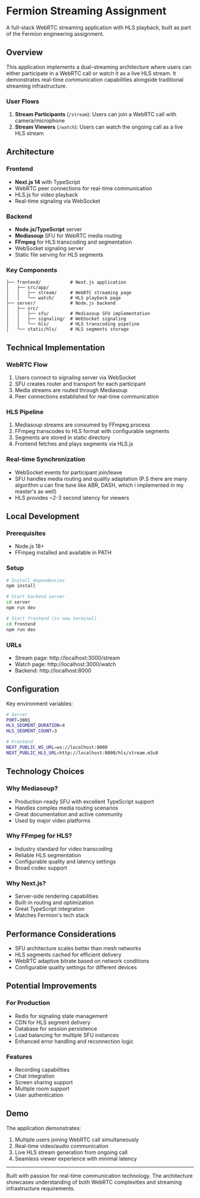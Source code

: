 # Fermion Streaming Assignment

A full-stack WebRTC streaming application with HLS playback, built as part of the Fermion engineering assignment.

## Overview

This application implements a dual-streaming architecture where users can either participate in a WebRTC call or watch it as a live HLS stream. It demonstrates real-time communication capabilities alongside traditional streaming infrastructure.

### User Flows

1. **Stream Participants** (`/stream`): Users can join a WebRTC call with camera/microphone
2. **Stream Viewers** (`/watch`): Users can watch the ongoing call as a live HLS stream

## Architecture

### Frontend

- **Next.js 14** with TypeScript
- WebRTC peer connections for real-time communication
- HLS.js for video playback
- Real-time signaling via WebSocket

### Backend

- **Node.js/TypeScript** server
- **Mediasoup** SFU for WebRTC media routing
- **FFmpeg** for HLS transcoding and segmentation
- WebSocket signaling server
- Static file serving for HLS segments

### Key Components

```
├── frontend/           # Next.js application
│   ├── src/app/
│   │   ├── stream/     # WebRTC streaming page
│   │   └── watch/      # HLS playback page
├── server/             # Node.js backend
│   ├── src/
│   │   ├── sfu/        # Mediasoup SFU implementation
│   │   ├── signaling/  # WebSocket signaling
│   │   └── hls/        # HLS transcoding pipeline
│   └── static/hls/     # HLS segments storage
```

## Technical Implementation

### WebRTC Flow

1. Users connect to signaling server via WebSocket
2. SFU creates router and transport for each participant
3. Media streams are routed through Mediasoup
4. Peer connections established for real-time communication

### HLS Pipeline

1. Mediasoup streams are consumed by FFmpeg process
2. FFmpeg transcodes to HLS format with configurable segments
3. Segments are stored in static directory
4. Frontend fetches and plays segments via HLS.js

### Real-time Synchronization

- WebSocket events for participant join/leave
- SFU handles media routing and quality adaptation (P.S there are many algorithm u can fine tune like ABR, DASH, which i implemented in my master's as well)
- HLS provides ~2-3 second latency for viewers

## Local Development

### Prerequisites

- Node.js 18+
- FFmpeg installed and available in PATH

### Setup

```bash
# Install dependencies
npm install

# Start backend server
cd server
npm run dev

# Start frontend (in new terminal)
cd frontend
npm run dev
```

### URLs

- Stream page: http://localhost:3000/stream
- Watch page: http://localhost:3000/watch
- Backend: http://localhost:8000

## Configuration

Key environment variables:

```bash
# Server
PORT=3001
HLS_SEGMENT_DURATION=4
HLS_SEGMENT_COUNT=3

# Frontend
NEXT_PUBLIC_WS_URL=ws://localhost:8000
NEXT_PUBLIC_HLS_URL=http://localhost:8000/hls/stream.m3u8
```

## Technology Choices

### Why Mediasoup?

- Production-ready SFU with excellent TypeScript support
- Handles complex media routing scenarios
- Great documentation and active community
- Used by major video platforms

### Why FFmpeg for HLS?

- Industry standard for video transcoding
- Reliable HLS segmentation
- Configurable quality and latency settings
- Broad codec support

### Why Next.js?

- Server-side rendering capabilities
- Built-in routing and optimization
- Great TypeScript integration
- Matches Fermion's tech stack

## Performance Considerations

- SFU architecture scales better than mesh networks
- HLS segments cached for efficient delivery
- WebRTC adaptive bitrate based on network conditions
- Configurable quality settings for different devices

## Potential Improvements

### For Production

- Redis for signaling state management
- CDN for HLS segment delivery
- Database for session persistence
- Load balancing for multiple SFU instances
- Enhanced error handling and reconnection logic

### Features

- Recording capabilities
- Chat integration
- Screen sharing support
- Multiple room support
- User authentication

## Demo

The application demonstrates:

1. Multiple users joining WebRTC call simultaneously
2. Real-time video/audio communication
3. Live HLS stream generation from ongoing call
4. Seamless viewer experience with minimal latency

---

Built with passion for real-time communication technology. The architecture showcases understanding of both WebRTC complexities and streaming infrastructure requirements.
